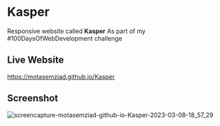 # Kasper
Responsive website called **Kasper** As part of my #100DaysOfWebDevelopment challenge

## Live Website
https://motasemziad.github.io/Kasper

## Screenshot
![screencapture-motasemziad-github-io-Kasper-2023-03-08-18_57_29](https://user-images.githubusercontent.com/52855540/223781872-179f56d5-83f0-4fd3-9e02-ece0381150b4.png)
